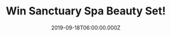 ---
campaign-uuid: "c-b80f05e6-cd8d-404f-8460-59647d632030"
type: "Competition"
category: "Gifts"
date: "2019-09-18T06:00:00.000Z"
end-date: "2019-11-18T23:59:00.000Z"
disable-form: false
is_promoted: false
has_entry_page: true
title: "Win Sanctuary Spa Beauty Set!"
competition-description: "<p>Take a moment to relax, breathe & let go with the indulgent\
  \ delights of this amazing Sanctuary Spa Beauty Set. Wrap your body in a luxurious\
  \ top to toe treatment with shower time treats, silky lotion and rich, creamy butter.\
  \ This gorgeous stylish rose gold bag makes for a wonderful beauty bag to keep all\
  \ your favourite treats in afterwards!</p>\n<p>Click below for a chance to win.</p>\n"
hero-header: "Win Sanctuary Spa Beauty Set!"
terms-confirmation: "N/A"
banner-img: "https://assets.expresslyapp.com/asset-98f2981d-338a-45f4-aa1d-a5a35b908651.jpg"
logo-left-href: "http://club.expressly.io"
logo-left-image: "https://assets.expresslyapp.com/asset-67449da8-d575-4cd4-a602-8d85f0837711.jpg"
logo-left-title: "Expressly Club"
bg-image-hero: "https://assets.expresslyapp.com/asset-c700c62a-dee9-4007-a30f-7f79545501f5.jpg"
bg-image-first: "https://assets.expresslyapp.com/asset-0f1dae89-99cc-49ea-8d80-f6694ebee4a4.jpg"
section1-content: "<p>The Sanctuary Spa was born as the ultimate act of love, opened\
  \ in 1977 in Covent Garden by a man madly in-love with his ballerina wife. Today\
  \ Sanctuary offers so much more than beauty products, expertly created to revive,\
  \ uplift & replenish whether you have 30 seconds or 30 minutes simply relax, breathe\
  \ to Find Your Sanctuary.</p>\n<p>Take a moment to relax, breathe & let go with\
  \ the indulgent delights of this amazing Sanctuary Spa Beauty Set. Click below for\
  \ a chance to win it now.</p>\n"
entry-title: "Win Sanctuary Spa Beauty Set!"
entry-content: "<p>Enter the draw to winanctuary Spa Beauty Set by completing the\
  \ form below before 23:59 on the 18th of November 2019.</p>\n"
has-winner: false
prize-description: "Sanctuary Spa Beauty Set"
special-conditions: "Multiple entries are allowed up to one every day."
country-restrictions:
- "GB"
---